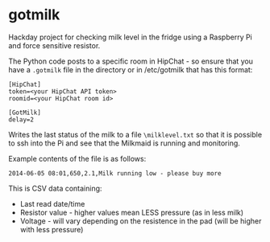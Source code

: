 gotmilk
=======

Hackday project for checking milk level in the fridge using a Raspberry Pi and force sensitive resistor.

The Python code posts to a specific room in HipChat - so ensure that you have a `.gotmilk` file in the directory or in /etc/gotmilk that has this format:

    [HipChat]
    token=<your HipChat API token>
    roomid=<your HipChat room id>

    [GotMilk]
    delay=2

Writes the last status of the milk to a file `\milklevel.txt` so that it is possible to ssh into the Pi and see that the Milkmaid is running and monitoring.

Example contents of the file is as follows:

    2014-06-05 08:01,650,2.1,Milk running low - please buy more

This is CSV data containing:

- Last read date/time
- Resistor value - higher values mean LESS pressure (as in less milk)
- Voltage - will vary depending on the resistence in the pad (will be higher with less pressure)
